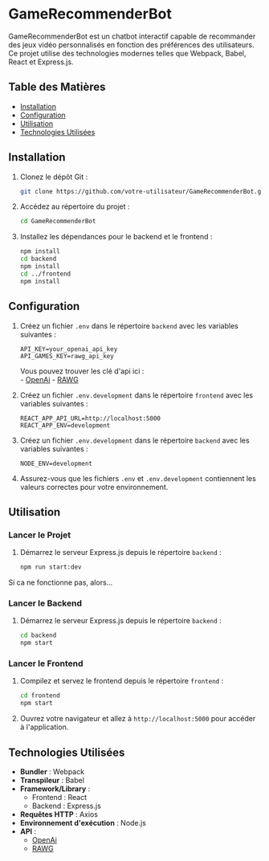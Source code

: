 # GameRecommenderBot

GameRecommenderBot est un chatbot interactif capable de recommander des jeux vidéo personnalisés en fonction des préférences des utilisateurs. Ce projet utilise des technologies modernes telles que Webpack, Babel, React et Express.js.

## Table des Matières

- [Installation](#installation)
- [Configuration](#configuration)
- [Utilisation](#utilisation)
- [Technologies Utilisées](#technologies-utilisées)

## Installation

1. Clonez le dépôt Git :

    ```bash
    git clone https://github.com/votre-utilisateur/GameRecommenderBot.git
    ```

2. Accédez au répertoire du projet :

    ```bash
    cd GameRecommenderBot
    ```

3. Installez les dépendances pour le backend et le frontend :

    ```bash
    npm install
    cd backend
    npm install
    cd ../frontend
    npm install
    ```

## Configuration

1. Créez un fichier `.env` dans le répertoire `backend` avec les variables suivantes :

    ```
    API_KEY=your_openai_api_key
    API_GAMES_KEY=rawg_api_key
    ```

    Vous pouvez trouver les clé d'api ici :  
        - [OpenAi](https://openai.com/index/openai-api/) 
        - [RAWG](https://rawg.io/apidocs)

2. Créez un fichier `.env.development` dans le répertoire `frontend` avec les variables suivantes :

    ```
    REACT_APP_API_URL=http://localhost:5000
    REACT_APP_ENV=development
    ```

3. Créez un fichier `.env.development` dans le répertoire `backend` avec les variables suivantes :

    ```
    NODE_ENV=development
    ```

4. Assurez-vous que les fichiers `.env` et `.env.development` contiennent les valeurs correctes pour votre environnement.


## Utilisation

### Lancer le Projet 

1. Démarrez le serveur Express.js depuis le répertoire `backend` :

    ```bash
    npm run start:dev
    ```

Si ca ne fonctionne pas, alors...

### Lancer le Backend

1. Démarrez le serveur Express.js depuis le répertoire `backend` :

    ```bash
    cd backend
    npm start
    ```

### Lancer le Frontend

1. Compilez et servez le frontend depuis le répertoire `frontend` :

    ```bash
    cd frontend
    npm start
    ```

2. Ouvrez votre navigateur et allez à `http://localhost:5000` pour accéder à l'application.

## Technologies Utilisées

- **Bundler** : Webpack
- **Transpileur** : Babel
- **Framework/Library** :
  - Frontend : React
  - Backend : Express.js
- **Requêtes HTTP** : Axios
- **Environnement d'exécution** : Node.js
- **API** : 
  - [OpenAi](https://openai.com)
  - [RAWG](https://rawg.io/apidocs)
